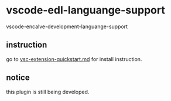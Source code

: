 # vscode-edl-languange-support

vscode-encalve-development-languange-support

## instruction

go to [vsc-extension-quickstart.md](./vsc-extension-quickstart.md) for install instruction.

## notice

this plugin is still being developed.
